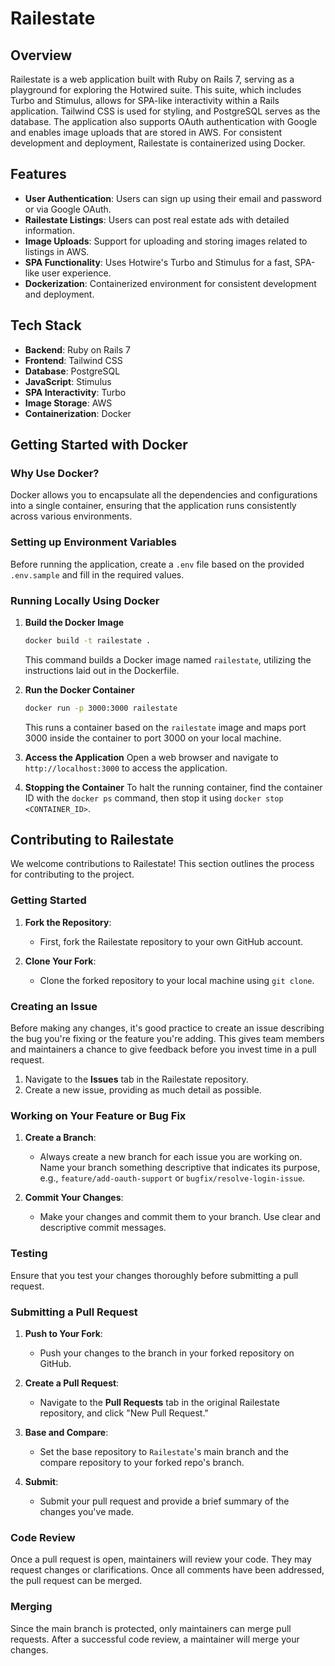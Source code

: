 # Railestate

## Overview

Railestate is a web application built with Ruby on Rails 7, serving as a playground for exploring the Hotwired suite. This suite, which includes Turbo and Stimulus, allows for SPA-like interactivity within a Rails application. Tailwind CSS is used for styling, and PostgreSQL serves as the database. The application also supports OAuth authentication with Google and enables image uploads that are stored in AWS. For consistent development and deployment, Railestate is containerized using Docker.

## Features

- **User Authentication**: Users can sign up using their email and password or via Google OAuth.
- **Railestate Listings**: Users can post real estate ads with detailed information.
- **Image Uploads**: Support for uploading and storing images related to listings in AWS.
- **SPA Functionality**: Uses Hotwire's Turbo and Stimulus for a fast, SPA-like user experience.
- **Dockerization**: Containerized environment for consistent development and deployment.

## Tech Stack

- **Backend**: Ruby on Rails 7
- **Frontend**: Tailwind CSS
- **Database**: PostgreSQL
- **JavaScript**: Stimulus
- **SPA Interactivity**: Turbo
- **Image Storage**: AWS
- **Containerization**: Docker

## Getting Started with Docker

### Why Use Docker?

Docker allows you to encapsulate all the dependencies and configurations into a single container, ensuring that the application runs consistently across various environments.

### Setting up Environment Variables

Before running the application, create a `.env` file based on the provided `.env.sample` and fill in the required values.

### Running Locally Using Docker

1. **Build the Docker Image**
    ```bash
    docker build -t railestate .
    ```
    This command builds a Docker image named `railestate`, utilizing the instructions laid out in the Dockerfile.

2. **Run the Docker Container**
    ```bash
    docker run -p 3000:3000 railestate
    ```
    This runs a container based on the `railestate` image and maps port 3000 inside the container to port 3000 on your local machine.

3. **Access the Application**
    Open a web browser and navigate to `http://localhost:3000` to access the application.

4. **Stopping the Container**
    To halt the running container, find the container ID with the `docker ps` command, then stop it using `docker stop <CONTAINER_ID>`.

## Contributing to Railestate

We welcome contributions to Railestate! This section outlines the process for contributing to the project.

### Getting Started

1. **Fork the Repository**:  
   - First, fork the Railestate repository to your own GitHub account.

2. **Clone Your Fork**:  
   - Clone the forked repository to your local machine using `git clone`.

### Creating an Issue

Before making any changes, it's good practice to create an issue describing the bug you're fixing or the feature you're adding. This gives team members and maintainers a chance to give feedback before you invest time in a pull request.

1. Navigate to the **Issues** tab in the Railestate repository.
2. Create a new issue, providing as much detail as possible.

### Working on Your Feature or Bug Fix

1. **Create a Branch**:  
   - Always create a new branch for each issue you are working on. Name your branch something descriptive that indicates its purpose, e.g., `feature/add-oauth-support` or `bugfix/resolve-login-issue`.

2. **Commit Your Changes**:  
   - Make your changes and commit them to your branch. Use clear and descriptive commit messages.

### Testing

Ensure that you test your changes thoroughly before submitting a pull request.

### Submitting a Pull Request

1. **Push to Your Fork**:  
   - Push your changes to the branch in your forked repository on GitHub.

2. **Create a Pull Request**:  
   - Navigate to the **Pull Requests** tab in the original Railestate repository, and click "New Pull Request."

3. **Base and Compare**:  
   - Set the base repository to `Railestate`'s main branch and the compare repository to your forked repo's branch.

4. **Submit**:  
   - Submit your pull request and provide a brief summary of the changes you've made.

### Code Review

Once a pull request is open, maintainers will review your code. They may request changes or clarifications. Once all comments have been addressed, the pull request can be merged.

### Merging

Since the main branch is protected, only maintainers can merge pull requests. After a successful code review, a maintainer will merge your changes.
